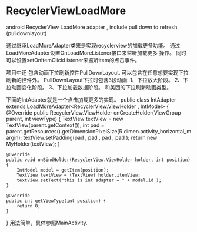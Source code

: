 # RecyclerViewLoadMore
android RecyclerView LoadMore adapter , include pull down to refresh (pulldownlayout)

通过继承LoadMoreAdapter类来是实现recyclerview的加载更多功能。
通过LoadMoreAdapter设置OnLoadMoreListener接口来监听加载更多 操作。
同时可以设置setOnItemClickListener来监听item的点击事件。

项目中还 包含动画下拉刷新控件PullDownLayout.
可以包含在任意想要实现下拉刷新的控件外。
PullDownLayout下拉时包含3段动画:
1、下拉放大阶段。
2、下拉动画变化阶段。
3、下拉加载数据阶段。
和美团的下拉刷新动画类型。


下面的IntAdapter就是一个点击加载更多的实现。
public class IntAdapter extends LoadMoreAdapter<RecyclerView.ViewHolder , IntModel> {
    @Override
    public RecyclerView.ViewHolder onCreateHolder(ViewGroup parent, int viewType) {
        TextView textView = new TextView(parent.getContext());
        int pad = parent.getResources().getDimensionPixelSize(R.dimen.activity_horizontal_margin);
        textView.setPadding(pad , pad , pad , pad );
        return new MyHolder(textView);
    }

    @Override
    public void onBindHolder(RecyclerView.ViewHolder holder, int position) {
        IntModel model = getItem(position);
        TextView textView = (TextView) holder.itemView;
        textView.setText("this is int adapter = " + model.id );
    }

    @Override
    public int getViewType(int position) {
        return 0;
    }
}
用法简单，具体参照MainActivity.
